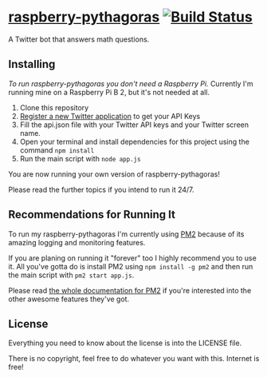 # [raspberry-pythagoras](https://twitter.com/raspythagoras) [![Build Status](https://travis-ci.org/lucasfcosta/raspberry-pythagoras.svg?branch=master)](https://travis-ci.org/lucasfcosta/raspberry-pythagoras)
A Twitter bot that answers math questions.


## Installing

*To run raspberry-pythagoras you don't need a Raspberry Pi.*
Currently I'm running mine on a Raspberry Pi B 2, but it's not needed at all.

1. Clone this repository
2. [Register a new Twitter application](https://apps.twitter.com/) to get your API Keys
3. Fill the api.json file with your Twitter API keys and your Twitter screen name.
4. Open your terminal and install dependencies for this project using the command `npm install`
5. Run the main script with `node app.js`

You are now running your own version of raspberry-pythagoras!

Please read the further topics if you intend to run it 24/7.

## Recommendations for Running It

To run my raspberry-pythagoras I'm currently using [PM2](https://www.npmjs.com/package/pm2) because of its amazing logging and monitoring features.

If you are planing on running it "forever" too I highly recommend you to use it. All you've gotta do is install PM2 using `npm install -g pm2` and then run the main script with `pm2 start app.js`.

Please read [the whole documentation for PM2](http://pm2.keymetrics.io/docs/usage/pm2-doc-single-page/) if you're interested into the other awesome features they've got.

## License

Everything you need to know about the license is into the LICENSE file.

There is no copyright, feel free to do whatever you want with this.
Internet is free!
